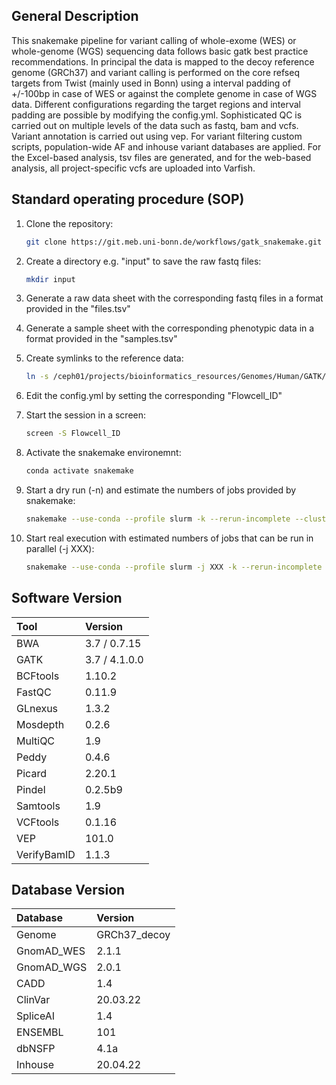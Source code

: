 ## General Description

This snakemake pipeline for variant calling of whole-exome (WES) or whole-genome (WGS) sequencing data follows basic gatk best practice recommendations. In principal the data is mapped to the decoy reference genome (GRCh37) and variant calling is performed on the core refseq targets from Twist (mainly used in Bonn) using a interval padding of +/-100bp in case of WES or against the complete genome in case of WGS data. Different configurations regarding the target regions and interval padding are possible by modifying the config.yml. Sophisticated QC is carried out on multiple levels of the data such as fastq, bam and vcfs. Variant annotation is carried out using vep. For variant filtering custom scripts, population-wide AF and inhouse variant databases are applied. For the Excel-based analysis, tsv files are generated, and for the web-based analysis, all project-specific vcfs are uploaded into Varfish.



## Standard operating procedure (SOP)

1. Clone the repository:

    ```bash
    git clone https://git.meb.uni-bonn.de/workflows/gatk_snakemake.git
    ```

2. Create a directory e.g. "input" to save the raw fastq files:

    ```bash
    mkdir input
    ```

3. Generate a raw data sheet with the corresponding fastq files in a format provided in the "files.tsv"

4. Generate a sample sheet with the corresponding phenotypic data in a format provided in the "samples.tsv"


5. Create symlinks to the reference data: 
    
    ```bash
    ln -s /ceph01/projects/bioinformatics_resources/Genomes/Human/GATK/b37/* library/
    ```

6. Edit the config.yml by setting the corresponding "Flowcell_ID"


7. Start the session in a screen:

    ```bash
    screen -S Flowcell_ID
    ```

8. Activate the snakemake environemnt:

    ```bash
    conda activate snakemake
    ```

9. Start a dry run (-n) and estimate the numbers of jobs provided by snakemake:

    ```bash
    snakemake --use-conda --profile slurm -k --rerun-incomplete --cluster-config cluster.yml --configfile config.yml -n
    ```

10. Start real execution with estimated numbers of jobs that can be run in parallel (-j XXX):

    ```bash
    snakemake --use-conda --profile slurm -j XXX -k --rerun-incomplete --cluster-config cluster.yml --configfile config.yml
    ```

## Software Version

| Tool      | Version |
| :---      | :--- |
| BWA       | 3.7  / 0.7.15  |
| GATK      | 3.7  / 4.1.0.0 |
| BCFtools  | 1.10.2    |
| FastQC    | 0.11.9    |
| GLnexus   | 1.3.2     |
| Mosdepth  | 0.2.6     |
| MultiQC   | 1.9       |
| Peddy     | 0.4.6     |
| Picard    | 2.20.1    |
| Pindel    | 0.2.5b9   |
| Samtools  | 1.9       |
| VCFtools  | 0.1.16    |
| VEP       | 101.0       |
| VerifyBamID  | 1.1.3    |


## Database Version

| Database      | Version |
| :---      | :--- |
| Genome       | GRCh37_decoy   |
| GnomAD_WES       | 2.1.1    |
| GnomAD_WGS       | 2.0.1    |
| CADD      | 1.4   |
| ClinVar  |  20.03.22   |
| SpliceAI    |  1.4   |
| ENSEMBL  | 101     |
| dbNSFP  | 4.1a     |
| Inhouse  | 20.04.22     |
